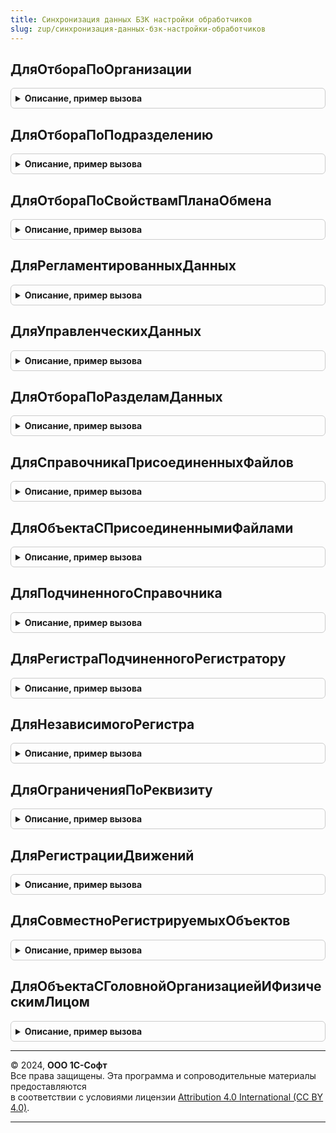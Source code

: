 ```yaml
---
title: Синхронизация данных БЗК настройки обработчиков
slug: zup/синхронизация-данных-бзк-настройки-обработчиков
---
```



## ДляОтбораПоОрганизации
<details style="margin: 1em 0; padding: 0.5em; border: 1px solid #ccc; border-radius: 6px;">

<summary style="font-weight: bold; cursor: pointer;">Описание, пример вызова</summary>

```bsl

// См. ЗарплатаКадрыРасширенныйСинхронизацияДанных.ДляОтбораПоОрганизации
Процедура ДляОтбораПоОрганизации(Настройки, СвойстваОбъекта = "Организация", Экспорт
```

Пример вызова
```bsl
СинхронизацияДанныхБЗКНастройкиОбработчиков.ДляОтбораПоОрганизации(Настройки, СвойстваОбъекта, );
```
</details>

## ДляОтбораПоПодразделению
<details style="margin: 1em 0; padding: 0.5em; border: 1px solid #ccc; border-radius: 6px;">

<summary style="font-weight: bold; cursor: pointer;">Описание, пример вызова</summary>

```bsl

// См. ЗарплатаКадрыРасширенныйСинхронизацияДанных.ДляОтбораПоПодразделению
Процедура ДляОтбораПоПодразделению(Настройки, СвойстваОбъекта = "Подразделение", Экспорт
```

Пример вызова
```bsl
СинхронизацияДанныхБЗКНастройкиОбработчиков.ДляОтбораПоПодразделению(Настройки, СвойстваОбъекта, );
```
</details>

## ДляОтбораПоСвойствамПланаОбмена
<details style="margin: 1em 0; padding: 0.5em; border: 1px solid #ccc; border-radius: 6px;">

<summary style="font-weight: bold; cursor: pointer;">Описание, пример вызова</summary>

```bsl

// См. ЗарплатаКадрыРасширенныйСинхронизацияДанных.ДляОтбораПоСвойствамПланаОбмена
Процедура ДляОтбораПоСвойствамПланаОбмена(Настройки, ВидОтбора, СвойстваОбъекта) Экспорт
```

Пример вызова
```bsl
СинхронизацияДанныхБЗКНастройкиОбработчиков.ДляОтбораПоСвойствамПланаОбмена(Настройки, ВидОтбора, СвойстваОбъекта) 
```
</details>

## ДляРегламентированныхДанных
<details style="margin: 1em 0; padding: 0.5em; border: 1px solid #ccc; border-radius: 6px;">

<summary style="font-weight: bold; cursor: pointer;">Описание, пример вызова</summary>

```bsl

// См. ЗарплатаКадрыРасширенныйСинхронизацияДанных.ДляРегламентированныхДанных
Процедура ДляРегламентированныхДанных(Настройки) Экспорт
```

Пример вызова
```bsl
СинхронизацияДанныхБЗКНастройкиОбработчиков.ДляРегламентированныхДанных(Настройки) 
```
</details>

## ДляУправленческихДанных
<details style="margin: 1em 0; padding: 0.5em; border: 1px solid #ccc; border-radius: 6px;">

<summary style="font-weight: bold; cursor: pointer;">Описание, пример вызова</summary>

```bsl

// См. ЗарплатаКадрыРасширенныйСинхронизацияДанных.ДляУправленческихДанных
Процедура ДляУправленческихДанных(Настройки) Экспорт
```

Пример вызова
```bsl
СинхронизацияДанныхБЗКНастройкиОбработчиков.ДляУправленческихДанных(Настройки) 
```
</details>

## ДляОтбораПоРазделамДанных
<details style="margin: 1em 0; padding: 0.5em; border: 1px solid #ccc; border-radius: 6px;">

<summary style="font-weight: bold; cursor: pointer;">Описание, пример вызова</summary>

```bsl

// См. ЗарплатаКадрыРасширенныйСинхронизацияДанных.ДляОтбораПоРазделамДанных
Процедура ДляОтбораПоРазделамДанных(Настройки, РазделыДанных) Экспорт
```

Пример вызова
```bsl
СинхронизацияДанныхБЗКНастройкиОбработчиков.ДляОтбораПоРазделамДанных(Настройки, РазделыДанных) 
```
</details>

## ДляСправочникаПрисоединенныхФайлов
<details style="margin: 1em 0; padding: 0.5em; border: 1px solid #ccc; border-radius: 6px;">

<summary style="font-weight: bold; cursor: pointer;">Описание, пример вызова</summary>

```bsl

// См. ЗарплатаКадрыРасширенныйСинхронизацияДанных.ДляСправочникаПрисоединенныхФайлов
Процедура ДляСправочникаПрисоединенныхФайлов(Настройки) Экспорт
```

Пример вызова
```bsl
СинхронизацияДанныхБЗКНастройкиОбработчиков.ДляСправочникаПрисоединенныхФайлов(Настройки) 
```
</details>

## ДляОбъектаСПрисоединеннымиФайлами
<details style="margin: 1em 0; padding: 0.5em; border: 1px solid #ccc; border-radius: 6px;">

<summary style="font-weight: bold; cursor: pointer;">Описание, пример вызова</summary>

```bsl

// См. ЗарплатаКадрыРасширенныйСинхронизацияДанных.ДляОбъектаСПрисоединеннымиФайлами
Процедура ДляОбъектаСПрисоединеннымиФайлами(Настройки) Экспорт
```

Пример вызова
```bsl
СинхронизацияДанныхБЗКНастройкиОбработчиков.ДляОбъектаСПрисоединеннымиФайлами(Настройки) 
```
</details>

## ДляПодчиненногоСправочника
<details style="margin: 1em 0; padding: 0.5em; border: 1px solid #ccc; border-radius: 6px;">

<summary style="font-weight: bold; cursor: pointer;">Описание, пример вызова</summary>

```bsl

// См. ЗарплатаКадрыРасширенныйСинхронизацияДанных.ДляПодчиненногоСправочника
Процедура ДляПодчиненногоСправочника(Настройки, РазделыДанных = Неопределено) Экспорт
```

Пример вызова
```bsl
СинхронизацияДанныхБЗКНастройкиОбработчиков.ДляПодчиненногоСправочника(Настройки, РазделыДанных);
```
</details>

## ДляРегистраПодчиненногоРегистратору
<details style="margin: 1em 0; padding: 0.5em; border: 1px solid #ccc; border-radius: 6px;">

<summary style="font-weight: bold; cursor: pointer;">Описание, пример вызова</summary>

```bsl

// См. ЗарплатаКадрыРасширенныйСинхронизацияДанных.ДляРегистраПодчиненногоРегистратору
Процедура ДляРегистраПодчиненногоРегистратору(Настройки) Экспорт
```

Пример вызова
```bsl
СинхронизацияДанныхБЗКНастройкиОбработчиков.ДляРегистраПодчиненногоРегистратору(Настройки) 
```
</details>

## ДляНезависимогоРегистра
<details style="margin: 1em 0; padding: 0.5em; border: 1px solid #ccc; border-radius: 6px;">

<summary style="font-weight: bold; cursor: pointer;">Описание, пример вызова</summary>

```bsl

// См. ЗарплатаКадрыРасширенныйСинхронизацияДанных.ДляНезависимогоРегистра
Процедура ДляНезависимогоРегистра(Настройки, Измерение, РазделыДанных = Неопределено) Экспорт
```

Пример вызова
```bsl
СинхронизацияДанныхБЗКНастройкиОбработчиков.ДляНезависимогоРегистра(Настройки, Измерение, РазделыДанных);
```
</details>

## ДляОграниченияПоРеквизиту
<details style="margin: 1em 0; padding: 0.5em; border: 1px solid #ccc; border-radius: 6px;">

<summary style="font-weight: bold; cursor: pointer;">Описание, пример вызова</summary>

```bsl

// См. ЗарплатаКадрыРасширенныйСинхронизацияДанных.ДляОграниченияПоРеквизиту
Процедура ДляОграниченияПоРеквизиту(Настройки, Реквизит, РазделыДанных = Неопределено) Экспорт
```

Пример вызова
```bsl
СинхронизацияДанныхБЗКНастройкиОбработчиков.ДляОграниченияПоРеквизиту(Настройки, Реквизит, РазделыДанных);
```
</details>

## ДляРегистрацииДвижений
<details style="margin: 1em 0; padding: 0.5em; border: 1px solid #ccc; border-radius: 6px;">

<summary style="font-weight: bold; cursor: pointer;">Описание, пример вызова</summary>

```bsl

// См. ЗарплатаКадрыРасширенныйСинхронизацияДанных.ДляРегистрацииДвижений
Процедура ДляРегистрацииДвижений(Настройки) Экспорт
```

Пример вызова
```bsl
СинхронизацияДанныхБЗКНастройкиОбработчиков.ДляРегистрацииДвижений(Настройки) 
```
</details>

## ДляСовместноРегистрируемыхОбъектов
<details style="margin: 1em 0; padding: 0.5em; border: 1px solid #ccc; border-radius: 6px;">

<summary style="font-weight: bold; cursor: pointer;">Описание, пример вызова</summary>

```bsl

// См. ЗарплатаКадрыРасширенныйСинхронизацияДанных.ДляСовместноРегистрируемыхОбъектов
Процедура ДляСовместноРегистрируемыхОбъектов(Настройки) Экспорт
```

Пример вызова
```bsl
СинхронизацияДанныхБЗКНастройкиОбработчиков.ДляСовместноРегистрируемыхОбъектов(Настройки) 
```
</details>

## ДляОбъектаСГоловнойОрганизациейИФизическимЛицом
<details style="margin: 1em 0; padding: 0.5em; border: 1px solid #ccc; border-radius: 6px;">

<summary style="font-weight: bold; cursor: pointer;">Описание, пример вызова</summary>

```bsl

// См. ЗарплатаКадрыРасширенныйСинхронизацияДанных.ДляОбъектаСГоловнойОрганизациейИФизическимЛицом
Процедура ДляОбъектаСГоловнойОрганизациейИФизическимЛицом(Настройки, РазделыДанных = "РегламентированныеДанные", Экспорт
```

Пример вызова
```bsl
СинхронизацияДанныхБЗКНастройкиОбработчиков.ДляОбъектаСГоловнойОрганизациейИФизическимЛицом(Настройки, РазделыДанных, );
```
</details>

---

© 2024, **ООО 1С-Софт**  
Все права защищены. Эта программа и сопроводительные материалы предоставляются  
в соответствии с условиями лицензии [Attribution 4.0 International (CC BY 4.0)](https://creativecommons.org/licenses/by/4.0/legalcode).

---
